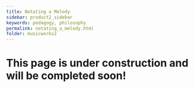 ```yaml
---
title: Notating a Melody
sidebar: product2_sidebar
keywords: pedagogy, philosophy
permalink: notating_a_melody.html
folder: musicworks2
---
```


# This page is under construction and will be completed soon!